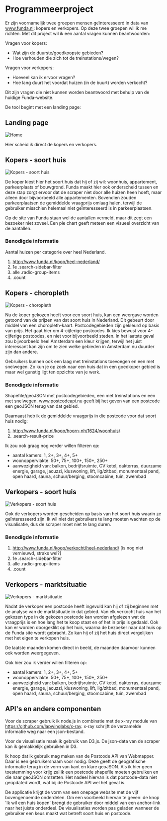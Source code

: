 # Programmeerproject

Er zijn voornamelijk twee groepen mensen geïnteresseerd in data van www.funda.nl: kopers en verkopers. Op deze twee groepen wil ik me richten. Met dit project wil ik een aantal vragen kunnen beantwoorden:

Vragen voor kopers:
* Wat zijn de duurste/goedkoopste gebieden?
* Hoe verhouden die zich tot de treinstations/wegen?

Vragen voor verkopers:
* Hoeveel kan ik ervoor vragen?
* Hoe lang duurt het voordat huizen (in de buurt) worden verkocht?

Dit zijn vragen die niet kunnen worden beantwoord met behulp van de huidige Funda-website. 

De tool begint met een landing page:

## Landing page
![Home](doc/home.png)

Hier scheid ik direct de kopers en verkopers. 

## Kopers - soort huis
![Kopers - soort huis](doc/kopen-soorthuis.png)

De koper kiest hier het soort huis dat hij of zij wil: woonhuis, appartement, parkeerplaats of bouwgrond. Funda maakt hier ook onderscheid tussen en deze stap zorgt ervoor dat de scraper niet door alle huizen heen hoeft, maar alleen door bijvoorbeeld alle appartementen. Bovendien zouden parkeerplaatsen de gemiddelde vraagprijs omlaag halen, terwijl de gebruiker misschien helemaal niet geïnteresseerd is in parkeerplaatsen.

Op de site van Funda staan wel de aantallen vermeld, maar dit zegt een bezoeker niet zoveel. Een pie chart geeft meteen een visueel overzicht van de aantallen.

### Benodigde informatie
Aantal huizen per categorie over heel Nederland. 

1. http://www.funda.nl/koop/heel-nederland/
2. 1e .search-sidebar-filter  
3. alle .radio-group-items
4. .count

## Kopers - choropleth
![Kopers - choropleth](doc/kopen-choro.png)

Nu de koper gekozen heeft voor een soort huis, kan een weergave worden getoond van de prijzen van dat soort huis in Nederland. Dit gebeurt door middel van een choropleth-kaart. Postcodegebieden zijn gekleurd op basis van prijs. Het gaat hier om 4-cijferige postcodes. Ik kies bewust voor 4-cijferige postcodes, en niet voor bijvoorbeeld steden. In het laatste geval zou bijvoorbeeld heel Amsterdam een kleur krijgen, terwijl het juist interessant kan zijn om te zien welke gebieden in Amsterdam nu duurder zijn dan andere.

Gebruikers kunnen ook een laag met treinstations toevoegen en een met snelwegen. Zo kun je op zoek naar een huis dat in een goedkoper gebied is maar wel gunstig ligt ten opzichte van je werk. 

### Benodigde informatie
Shapefile/geoJSON met postcodegebieden, een met treinstations en een met snelwegen. www.postcodeapi.nu geeft bij het geven van een postcode een geoJSON terug van dat gebied.

Daarnaast heb ik de gemiddelde vraagprijs in die postcode voor dat soort huis nodig:

1. http://www.funda.nl/koop/hoorn-nh/1624/woonhuis/
2. .search-result-price

Ik zou ook graag nog verder willen filteren op:

* aantal kamers: 1, 2+, 3+, 4+, 5+
* woonoppervlakte: 50+, 75+, 100+, 150+, 250+
* aanwezigheid van: balkon, bedrijfsruimte, CV ketel, dakterras, duurzame energie, garage, jacuzzi, kluswoning, lift, lig/zitbad, monumentaal pand, open haard, sauna, schuur/berging, stoomcabine, tuin, zwembad

## Verkopers - soort huis
![Verkopers - soort huis](doc/verkopen-soorthuis.png)

Ook de verkopers worden gescheiden op basis van het soort huis waarin ze geïnteresseerd zijn. Ik wil niet dat gebruikers te lang moeten wachten op de visualisatie, dus de scraper moet niet te lang duren. 

### Benodigde informatie
1. http://www.funda.nl/koop/verkocht/heel-nederland/
[is nog niet vernieuwd, straks wel?]
2. 1e .search-sidebar-filter  
3. alle .radio-group-items
4. .count

## Verkopers - marktsituatie
![Verkopers - marktsituatie](doc/verkopen-tijdlijn.png)

Nadat de verkoper een postcode heeft ingevuld kan hij of zij beginnen met de analyse van de marktsituatie in dat gebied. Van elk verkocht huis van het gekozen type in de gekozen postcode kan worden afgelezen wat de vraagprijs is en hoe lang het te koop staat en of het in prijs is gedaald. Ook kan er worden doorgeklikt op het huis, waarna de bezoeker naar dat huis op de Funda site wordt gebracht. Zo kan hij of zij het huis direct vergelijken met het eigen te verkopen huis. 

De laatste maanden komen direct in beeld, de maanden daarvoor kunnen ook worden weergegeven. 

Ook hier zou ik verder willen filteren op:

* aantal kamers: 1, 2+, 3+, 4+, 5+
* woonoppervlakte: 50+, 75+, 100+, 150+, 250+
* aanwezigheid van: balkon, bedrijfsruimte, CV ketel, dakterras, duurzame energie, garage, jacuzzi, kluswoning, lift, lig/zitbad, monumentaal pand, open haard, sauna, schuur/berging, stoomcabine, tuin, zwembad

## API's en andere componenten
Voor de scraper gebruik ik node.js in combinatie met de x-ray module van https://github.com/lapwinglabs/x-ray. x-ray schrijft de verzamelde informatie weg naar een json-bestand. 

Voor de visualisatie maak ik gebruik van D3.js. De json-data van de scraper kan ik gemakkelijk gebruiken in D3. 

Ik hoop dat ik gebruik mag maken van de Postcode API van Webmapper. Daar is een gebruikersnaam voor nodig. Deze geeft de geografische informatie terug in de vorm van kant en klare geoJSON. Als ik hier geen toestemming voor krijg zal ik een postcode shapefile moeten gebruiken en die naar geoJSON omzetten. Het nadeel hiervan is dat postcode-data niet geüpdated wordt, wat bij de Postcode API wel het geval is. 

De applicatie krijgt de vorm van een onepage website met de vijf bovengenoemde onderdelen. Om een voorbeeld hiervan te geven: de knop 'Ik wil een huis kopen' brengt de gebruiker door middel van een anchor-link naar het juiste onderdeel. De visualisaties worden pas geladen wanneer de gebruiker een keus maakt wat betreft soort huis en postcode.